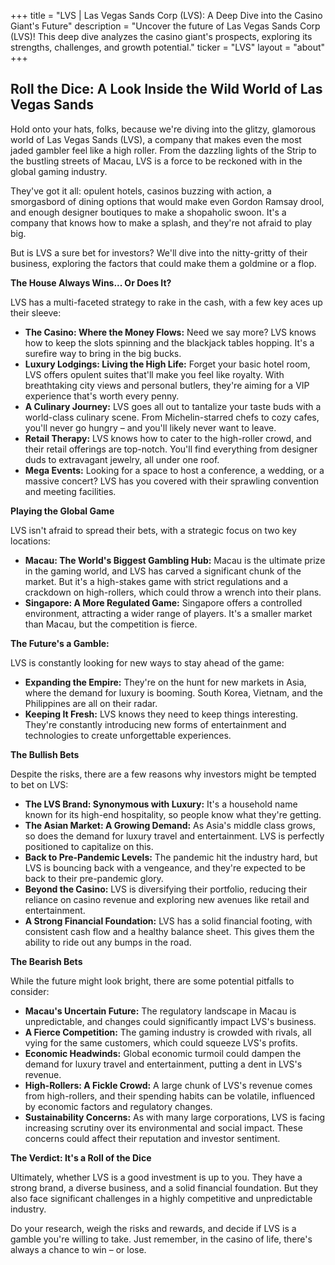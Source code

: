 +++
title = "LVS |  Las Vegas Sands Corp (LVS): A Deep Dive into the Casino Giant's Future"
description = "Uncover the future of Las Vegas Sands Corp (LVS)! This deep dive analyzes the casino giant's prospects, exploring its strengths, challenges, and growth potential."
ticker = "LVS"
layout = "about"
+++

        


##  Roll the Dice: A Look Inside the Wild World of Las Vegas Sands

Hold onto your hats, folks, because we're diving into the glitzy, glamorous world of Las Vegas Sands (LVS), a company that makes even the most jaded gambler feel like a high roller. From the dazzling lights of the Strip to the bustling streets of Macau, LVS is a force to be reckoned with in the global gaming industry. 

They've got it all:  opulent hotels, casinos buzzing with action, a smorgasbord of dining options that would make even Gordon Ramsay drool, and enough designer boutiques to make a shopaholic swoon. It's a company that knows how to make a splash, and they're not afraid to play big.

But is LVS a sure bet for investors?  We'll dive into the nitty-gritty of their business, exploring the factors that could make them a goldmine or a flop. 

**The House Always Wins... Or Does It?**

LVS has a multi-faceted strategy to rake in the cash, with a few key aces up their sleeve:

* **The Casino: Where the Money Flows:**  Need we say more? LVS knows how to keep the slots spinning and the blackjack tables hopping. It's a surefire way to bring in the big bucks.
* **Luxury Lodgings:  Living the High Life:**  Forget your basic hotel room, LVS offers opulent suites that'll make you feel like royalty.  With breathtaking city views and personal butlers, they're aiming for a VIP experience that's worth every penny.
* **A Culinary Journey:** LVS goes all out to tantalize your taste buds with a world-class culinary scene.  From Michelin-starred chefs to cozy cafes,  you'll never go hungry – and you'll likely never want to leave. 
* **Retail Therapy:**  LVS knows how to cater to the high-roller crowd, and their retail offerings are top-notch. You'll find everything from designer duds to extravagant jewelry, all under one roof.
* **Mega Events:**  Looking for a space to host a conference, a wedding, or a massive concert?  LVS has you covered with their sprawling convention and meeting facilities.

**Playing the Global Game**

LVS isn't afraid to spread their bets, with a strategic focus on two key locations:

* **Macau: The World's Biggest Gambling Hub:** Macau is the ultimate prize in the gaming world, and LVS has carved a significant chunk of the market. But it's a high-stakes game with strict regulations and a crackdown on high-rollers, which could throw a wrench into their plans.
* **Singapore:  A More Regulated Game:** Singapore offers a controlled environment, attracting a wider range of players.  It's a smaller market than Macau, but the competition is fierce. 

**The Future's a Gamble:**

LVS is constantly looking for new ways to stay ahead of the game:

* **Expanding the Empire:** They're on the hunt for new markets in Asia, where the demand for luxury is booming.  South Korea, Vietnam, and the Philippines are all on their radar. 
* **Keeping It Fresh:** LVS knows they need to keep things interesting. They're constantly introducing new forms of entertainment and technologies to create unforgettable experiences.

**The Bullish Bets**

Despite the risks, there are a few reasons why investors might be tempted to bet on LVS:

* **The LVS Brand:  Synonymous with Luxury:** It's a household name known for its high-end hospitality, so people know what they're getting.
* **The Asian Market:  A Growing Demand:**  As Asia's middle class grows, so does the demand for luxury travel and entertainment. LVS is perfectly positioned to capitalize on this.
* **Back to Pre-Pandemic Levels:**  The pandemic hit the industry hard, but LVS is bouncing back with a vengeance, and they're expected to be back to their pre-pandemic glory.
* **Beyond the Casino:**  LVS is diversifying their portfolio, reducing their reliance on casino revenue and exploring new avenues like retail and entertainment.
* **A Strong Financial Foundation:** LVS has a solid financial footing, with consistent cash flow and a healthy balance sheet. This gives them the ability to ride out any bumps in the road.

**The Bearish Bets**

While the future might look bright, there are some potential pitfalls to consider:

* **Macau's Uncertain Future:** The regulatory landscape in Macau is unpredictable, and changes could significantly impact LVS's business.
* **A Fierce Competition:**  The gaming industry is crowded with rivals, all vying for the same customers, which could squeeze LVS's profits.
* **Economic Headwinds:**  Global economic turmoil could dampen the demand for luxury travel and entertainment, putting a dent in LVS's revenue.
* **High-Rollers: A Fickle Crowd:**  A large chunk of LVS's revenue comes from high-rollers, and their spending habits can be volatile, influenced by economic factors and regulatory changes. 
* **Sustainability Concerns:**  As with many large corporations, LVS is facing increasing scrutiny over its environmental and social impact. These concerns could affect their reputation and investor sentiment.

**The Verdict:  It's a Roll of the Dice**

Ultimately, whether LVS is a good investment is up to you.  They have a strong brand, a diverse business, and a solid financial foundation. But they also face significant challenges in a highly competitive and unpredictable industry.

Do your research, weigh the risks and rewards, and decide if LVS is a gamble you're willing to take. Just remember, in the casino of life, there's always a chance to win – or lose. 

        